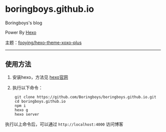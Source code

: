 # boringboys.github.io
Boringboys's blog

Power By [Hexo](https://hexo.io/)

主题：[fooying/hexo-theme-xoxo-plus](https://github.com/fooying/hexo-theme-xoxo-plus)

---
## 使用方法
1. 安装hexo，方法见 [hexo官网](https://hexo.io/)
2. 执行以下命令：

        git clone https://github.com/Boringboys/boringboys.github.io.git
        cd boringboys.github.io
        npm i
        hexo g
        hexo server

执行以上命令后，可以通过 `http://localhost:4000` 访问博客
